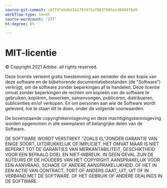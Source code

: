 ```yaml
---
source-git-commit: c6f747ebd6d1b17834f1af0837609a148804f8a9
workflow-type: tm+mt
source-wordcount: '177'
ht-degree: 0%

---
```

# MIT-licentie

© Copyright 2021 Adobe. all rights reserved.

Deze licentie verleent gratis toestemming aan eenieder die een kopie van deze software en de bijbehorende documentatiebestanden (de &quot;Software&quot;) verkrijgt, om de software zonder beperkingen af te handelen. Deze licentie omvat zonder beperkingen de rechten om kopieën van de software te gebruiken, kopiëren, bewerken, samenvoegen, publiceren, distribueren, sublicenties en/of verkopen. En om personen aan wie de Software wordt geleverd, toe te staan dit te doen, onder de volgende voorwaarden:

De bovenstaande copyrightkennisgeving en deze machtigingskennisgeving worden opgenomen in alle exemplaren of belangrijke delen van de Software.

DE SOFTWARE WORDT VERSTREKT &quot;ZOALS IS,&quot;ZONDER GARANTIE VAN ENIGE SOORT, UITDRUKKELIJK OF IMPLICIET. HET OMVAT MAAR IS NIET BEPERKT TOT DE GARANTIES VAN MERKANTABILITEIT, GESCHIKTHEID VOOR EEN BEPAALD DOEL EN NIET-INBREUK. IN GEEN GEVAL ZIJN DE AUTEURS OF DE HOUDERS VAN HET COPYRIGHT AANSPRAKELIJK VOOR EEN AANVRAAG, SCHADE OF ANDERE AANSPRAKELIJKHEID. OF HET IN EEN ACTIE VAN CONTRACT, TORT OF ANDERS GAAT, UIT, UIT OF IN VERBAND MET DE SOFTWARE. OF HET GEBRUIK OF ANDERE DEALINGS IN DE SOFTWARE.
